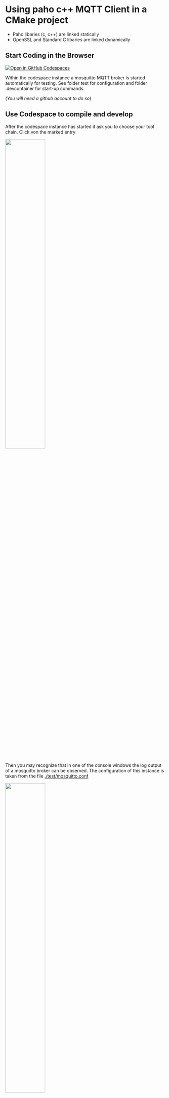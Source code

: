 # Using paho c++ MQTT Client in a CMake project
* Paho libaries (c, c++) are linked statically
* OpenSSL and Standard C libaries are linked dynamically

## Start Coding in the Browser

[![Open in GitHub Codespaces](https://github.com/codespaces/badge.svg)](https://codespaces.new/charlie388/cpp-mqtt?quickstart=1)

Within the codespace instance a mosquitto MQTT broker is started automatically for testing. See folder test for configuration and folder .devcontainer for start-up commands.

(_You will need a github account to do so_)

## Use Codespace to compile and develop
After the codespace instance has started it ask you to choose your tool chain. Click von the marked entry

<img src=https://github.com/charlie388/cpp-mqtt/raw/main/doc/img01.png width=50%>

Then you may recognize that in one of the console windows the log output of a mosquitto broker can be observed. The configuration of this instance is taken from the file [./test/mosquitto.conf](https://github.com/charlie388/cpp-mqtt/blob/3bd354dac157c1e4dabcb64a730dda1329b4c63f/test/mosquitto.conf#L1)

<img src=https://github.com/charlie388/cpp-mqtt/raw/main/doc/img02.png width=50%>

To be ready for compilation you have to choose the configuration from the bottom menu. Choose either Degub or Release.

<img src=https://github.com/charlie388/cpp-mqtt/raw/main/doc/img03.png width=50%>

<img src=https://github.com/charlie388/cpp-mqtt/raw/main/doc/img04.png width=50%>

Then click on "Run" which will first ask for the build target choose 'cpp-mqtt'

<img src=https://github.com/charlie388/cpp-mqtt/raw/main/doc/img05.png width=50%>

The build process will first fetch the git submodules for the Paho C/C++ client libaries, build the application and finaly create a self-signed certififcate for the use of TLS.

<img src=https://github.com/charlie388/cpp-mqtt/raw/main/doc/img06.png width=50%>

<img src=https://github.com/charlie388/cpp-mqtt/raw/main/doc/img07.png width=50%>

You can then see the sample application running and watch the different print outs

<img src=https://github.com/charlie388/cpp-mqtt/raw/main/doc/img08.png width=100%>

## Build local
If you prefer to see and use the sample code on your own environment on a local PC clone the source code from here and proceed like this.

```bash
git clone https://github.com/charlie388/cpp-mqtt.git
cd cpp-mqtt
# create makefiles (test on ubuntu 16.04)
cmake -S ./ -Bbuild -G Ninja
# build
cmake  --build ./build --target all --
```
This will create an executable application named cpp-mqtt in the build folder.

## Blog post
Read here the corresponding blog post:
[https://cedalo.com/blog/implement-paho-mqtt-c-cmake-project/](https://cedalo.com/blog/implement-paho-mqtt-c-cmake-project/)

## Notes
* CMake is set up only for compiling and running on Linux OS. To cross-build and/or run on Windows modifications are necessary for the linked libraries.
